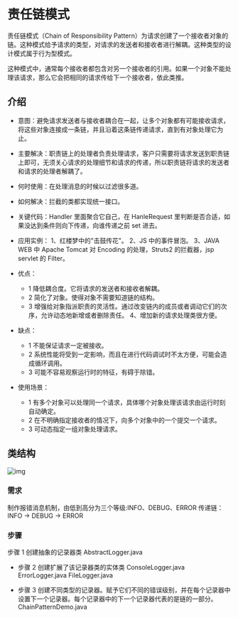 # 责任链模式
责任链模式（Chain of Responsibility Pattern）为请求创建了一个接收者对象的链。这种模式给予请求的类型，对请求的发送者和接收者进行解耦。这种类型的设计模式属于行为型模式。

这种模式中，通常每个接收者都包含对另一个接收者的引用。如果一个对象不能处理该请求，那么它会把相同的请求传给下一个接收者，依此类推。

## 介绍

- 意图：避免请求发送者与接收者耦合在一起，让多个对象都有可能接收请求，将这些对象连接成一条链，并且沿着这条链传递请求，直到有对象处理它为止。

- 主要解决：职责链上的处理者负责处理请求，客户只需要将请求发送到职责链上即可，无须关心请求的处理细节和请求的传递，所以职责链将请求的发送者和请求的处理者解耦了。

- 何时使用：在处理消息的时候以过滤很多道。

- 如何解决：拦截的类都实现统一接口。

- 关键代码：Handler 里面聚合它自己，在 HanleRequest 里判断是否合适，如果没达到条件则向下传递，向谁传递之前 set 进去。

- 应用实例： 1、红楼梦中的"击鼓传花"。 2、JS 中的事件冒泡。 3、JAVA WEB 中 Apache Tomcat 对 Encoding 的处理，Struts2 的拦截器，jsp servlet 的 Filter。

- 优点： 
    - 1 降低耦合度。它将请求的发送者和接收者解耦。 
    - 2 简化了对象。使得对象不需要知道链的结构。 
    - 3 增强给对象指派职责的灵活性。通过改变链内的成员或者调动它们的次序，允许动态地新增或者删除责任。 4、增加新的请求处理类很方便。

- 缺点： 
    - 1 不能保证请求一定被接收。 
    - 2 系统性能将受到一定影响，而且在进行代码调试时不太方便，可能会造成循环调用。 
    - 3 可能不容易观察运行时的特征，有碍于除错。

- 使用场景： <br>
    - 1 有多个对象可以处理同一个请求，具体哪个对象处理该请求由运行时刻自动确定。
    - 2 在不明确指定接收者的情况下，向多个对象中的一个提交一个请求。
    - 3 可动态指定一组对象处理请求。
    

## 类结构

![img](D:\IT\Java\JavaStudy\src\com\Study\Responselink\chain_pattern_uml_diagram.jpg)
### 需求 
制作报错消息机制，由低到高分为三个等级:INFO、DEBUG、ERROR
传递链：INFO -> DEBUG -> ERROR



### 步骤

步骤 1
创建抽象的记录器类
AbstractLogger.java

- 步骤 2
创建扩展了该记录器类的实体类
ConsoleLogger.java
ErrorLogger.java
FileLogger.java

- 步骤 3
创建不同类型的记录器。赋予它们不同的错误级别，并在每个记录器中设置下一个记录器。每个记录器中的下一个记录器代表的是链的一部分。
ChainPatternDemo.java